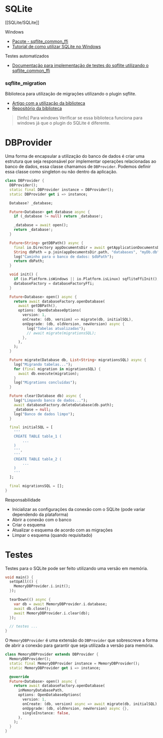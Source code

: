 # SQLite

[[SQLite/SQLite]]

Windows
- [Pacote - sqflite_common_ffi](https://pub.dev/packages/sqflite_common_ffi)
- [Tutorial de como utilizar SQLite no Windows](https://dev.to/ayoubzulfiqar/how-to-use-sqflite-on-windows-flutter-ggm)

Testes automatizados
- [Documentação para implementação de testes do sqflite utilizando o sqflite_common_ffi](https://github.com/tekartik/sqflite/blob/master/sqflite_common_ffi/doc/testing.md)

### sqflite_migration

Biblioteca para utilização de migrações utilizando o plugin sqflite.

- [Artigo com a utilização da biblioteca](https://medium.com/flutter-community/migrating-a-mobile-database-in-flutter-sqlite-44ac618e4897)
- [Repositório da biblioteca](https://github.com/flutterings/sqflite_migration)

> [!info] Para windows
> Verificar se essa biblioteca funciona para windows já que o plugin do SQLite é diferente.


# DBProvider

Uma forma de encapsular a utilização do banco de dados é criar uma estrutura que seja responsável por implementar operações relacionadas ao banco de dados, essa classe chamamos de `DBProvider`. Podemos definir essa classe como singleton ou não dentro da aplicação.

```dart
class DBProvider {
  DBProvider();
  static final DBProvider instance = DBProvider();
  static DBProvider get i => instance;

  Database? _database;

  Future<Database> get database async {
    if (_database != null) return _database!;

    _database = await open();
    return _database!;
  }

  Future<String> getDBPath() async {
    final io.Directory appDocumentsDir = await getApplicationDocumentsDirectory();
    String dbPath = p.join(appDocumentsDir.path, "databases", "myDb.db");
    log("Caminho para o banco de dados: $dbPath");
    return dbPath;
  }

  void init() {
    if (io.Platform.isWindows || io.Platform.isLinux) sqfliteFfiInit();
    databaseFactory = databaseFactoryFfi;
  }

  Future<Database> open() async {
    return await databaseFactory.openDatabase(
      await getDBPath(),
      options: OpenDatabaseOptions(
        version: 1,
        onCreate: (db, version) => migrate(db, initialSQL),
        onUpgrade: (db, oldVersion, newVersion) async {
          log("Tabelas atualizadas");
          // await migrate(migrationsSQL);
        },
      ),
    );
  }

  Future migrate(Database db, List<String> migrationsSQL) async {
    log("Migrando tabelas...");
    for (final migration in migrationsSQL) {
      await db.execute(migration);
    }
    log("Migrations concluídas");
  }

  Future clear(Database db) async {
    log("Limpando banco de dados...");
    await databaseFactory.deleteDatabase(db.path);
    _database = null;
    log("Banco de dados limpo");
  }

  final initialSQL = [
    '''
    CREATE TABLE table_1 (
        ...
    )
    ''',
    '''
    CREATE TABLE table_2 (
        ...
    )
    '''
  ];

  final migrationsSQL = [];
}
```

Responsabilidade

- Inicializar as configurações da conexão com o SQLite (pode variar dependendo da plataforma)
- Abrir a conexão com o banco
- Criar o esquema
- Atualizar o esquema de acordo com as migrações
- Limpar o esquema (quando requisitado)

# Testes

Testes para o SQLite pode ser feito utilizando uma versão em memória.

```dart
void main() {
  setUpAll(() {
    MemoryDBProvider.i.init();
  });

  tearDown(() async {
    var db = await MemoryDBProvider.i.database;
    await db.close();
    await MemoryDBProvider.i.clear(db);
  });

  // testes ...
}
```

O `MemoryDBProvider` é uma extensão do `DBProvider` que sobrescreve a forma de abrir a conexão para garantir que seja utilizada a versão para memória.

```dart
class MemoryDBProvider extends DBProvider {
  MemoryDBProvider();
  static final MemoryDBProvider instance = MemoryDBProvider();
  static MemoryDBProvider get i => instance;

  @override
  Future<Database> open() async {
    return await databaseFactory.openDatabase(
      inMemoryDatabasePath,
      options: OpenDatabaseOptions(
        version: 1,
        onCreate: (db, version) async => await migrate(db, initialSQL),
        onUpgrade: (db, oldVersion, newVersion) async {},
        singleInstance: false,
      ),
    );
  }
}
```